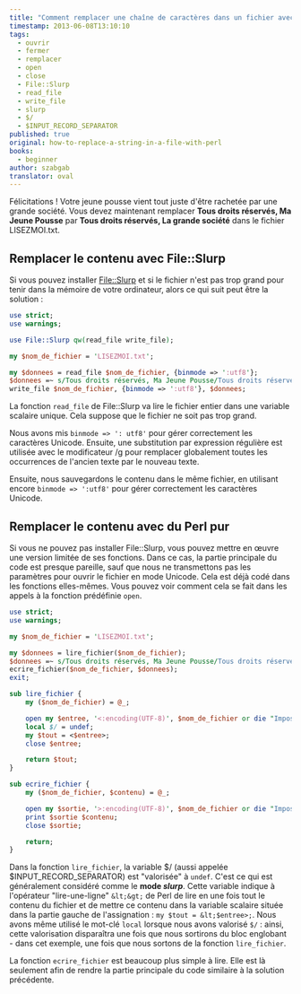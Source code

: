 ```yaml
---
title: "Comment remplacer une chaîne de caractères dans un fichier avec Perl ?"
timestamp: 2013-06-08T13:10:10
tags:
  - ouvrir
  - fermer
  - remplacer
  - open
  - close
  - File::Slurp
  - read_file
  - write_file
  - slurp
  - $/
  - $INPUT_RECORD_SEPARATOR
published: true
original: how-to-replace-a-string-in-a-file-with-perl
books:
  - beginner
author: szabgab
translator: oval
---
```



Félicitations ! Votre jeune pousse vient tout juste d'être rachetée par une grande société.
Vous devez maintenant remplacer <b>Tous droits réservés, Ma Jeune Pousse</b> par <b>Tous droits réservés, La grande société</b> dans le fichier LISEZMOI.txt.


## Remplacer le contenu avec File::Slurp

Si vous pouvez installer [File::Slurp](https://metacpan.org/pod/File::Slurp) et
si le fichier n'est pas trop grand pour tenir dans la mémoire de votre ordinateur, alors ce qui suit peut être la solution :

```perl
use strict;
use warnings;

use File::Slurp qw(read_file write_file);

my $nom_de_fichier = 'LISEZMOI.txt';

my $donnees = read_file $nom_de_fichier, {binmode => ':utf8'};
$donnees =~ s/Tous droits réservés, Ma Jeune Pousse/Tous droits réservés, La grande société/g;
write_file $nom_de_fichier, {binmode => ':utf8'}, $donnees;
```

La fonction `read_file` de File::Slurp va lire le fichier entier dans une variable scalaire unique.
Cela suppose que le fichier ne soit pas trop grand.

Nous avons mis `binmode => ': utf8'` pour gérer correctement les caractères Unicode.
Ensuite, une substitution par expression régulière est utilisée avec le modificateur /g pour remplacer 
globalement toutes les occurrences de l'ancien texte par le nouveau texte.

Ensuite, nous sauvegardons le contenu dans le même fichier,
en utilisant encore `binmode => ':utf8'` pour gérer correctement les caractères Unicode.

## Remplacer le contenu avec du Perl pur

Si vous ne pouvez pas installer File::Slurp, vous pouvez mettre en œuvre une version limitée de ses fonctions.
Dans ce cas, la partie principale du code est presque pareille, sauf que nous ne transmettons pas les paramètres 
pour ouvrir le fichier en mode Unicode. Cela est déjà codé dans les fonctions elles-mêmes.
Vous pouvez voir comment cela se fait dans les appels à la fonction prédéfinie `open`.

```perl
use strict;
use warnings;

my $nom_de_fichier = 'LISEZMOI.txt';

my $donnees = lire_fichier($nom_de_fichier);
$donnees =~ s/Tous droits réservés, Ma Jeune Pousse/Tous droits réservés, La grande société/g;
ecrire_fichier($nom_de_fichier, $donnees);
exit;

sub lire_fichier {
    my ($nom_de_fichier) = @_;

    open my $entree, '<:encoding(UTF-8)', $nom_de_fichier or die "Impossible d'ouvrir '$nom_de_fichier' en lecture : $!";
    local $/ = undef;
    my $tout = <$entree>;
    close $entree;

    return $tout;
}

sub ecrire_fichier {
    my ($nom_de_fichier, $contenu) = @_;

    open my $sortie, '>:encoding(UTF-8)', $nom_de_fichier or die "Impossible d'ouvrir '$nom_de_fichier' en écriture : $!";
    print $sortie $contenu;
    close $sortie;

    return;
}
```

Dans la fonction `lire_fichier`, la variable $/ (aussi appelée $INPUT_RECORD_SEPARATOR) est "valorisée" à `undef`.
C'est ce qui est généralement considéré comme le <b>mode <i>slurp</i></b>. Cette variable indique à l'opérateur "lire-une-ligne" `&lt;&gt;` de Perl
de lire en une fois tout le contenu du fichier et de mettre ce contenu dans la variable scalaire située dans la partie gauche de l'assignation : `my $tout = &lt;$entree>;`. Nous avons même utilisé le mot-clé `local` lorsque nous avons valorisé `$/` : ainsi, cette valorisation disparaîtra une fois que
nous sortirons du bloc englobant - dans cet exemple, une fois que nous sortons de la fonction `lire_fichier`.

La fonction `ecrire_fichier` est beaucoup plus simple à lire. Elle est là seulement afin de rendre la partie principale du code similaire à la solution précédente.
